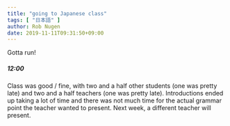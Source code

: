 ```yaml
---
title: "going to Japanese class"
tags: [ "日本語" ]
author: Rob Nugen
date: 2019-11-11T09:31:50+09:00
---
```


Gotta run!

##### 12:00

Class was good / fine, with two and a half other students (one was
pretty late) and two and a half teachers (one was pretty late).
Introductions ended up taking a lot of time and there was not much
time for the actual grammar point the teacher wanted to present.  Next
week, a different teacher will present.
